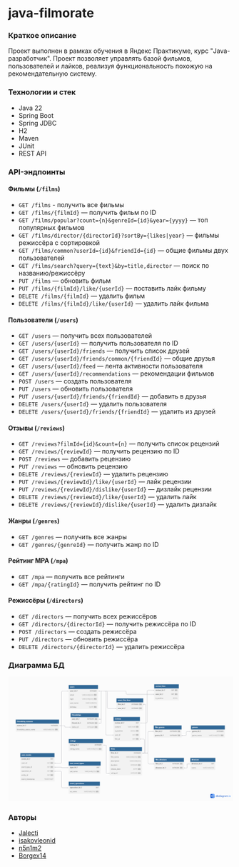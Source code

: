 # java-filmorate  
### Краткое описание
Проект выполнен в рамках обучения в Яндекс Практикуме, курс "Java-разработчик".
Проект позволяет управлять базой фильмов, пользователей и лайков, реализуя функциональность похожую на рекомендательную систему.  

### Технологии и стек
- Java 22
- Spring Boot
- Spring JDBC
- H2
- Maven
- JUnit
- REST API

### API-эндпоинты
#### Фильмы (`/films`)
- `GET /films` - получить все фильмы
- `GET /films/{filmId}` — получить фильм по ID
- `GET /films/popular?count={n}&genreId={id}&year={yyyy}` — топ популярных фильмов
- `GET /films/director/{directorId}?sortBy={likes|year}` — фильмы режиссёра с сортировкой
- `GET /films/common?userId={id}&friendId={id}` — общие фильмы двух пользователей
- `GET /films/search?query={text}&by=title,director`  — поиск по названию/режиссёру
- `PUT /films` — обновить фильм
- `PUT /films/{filmId}/like/{userId}` — поставить лайк фильму
- `DELETE /films/{filmId}` — удалить фильм
- `DELETE /films/{filmId}/like/{userId}` — удалить лайк фильма

#### Пользователи (`/users`)
- `GET /users` — получить всех пользователей
- `GET /users/{userId}` — получить пользователя по ID
- `GET /users/{userId}/friends` — получить список друзей
- `GET /users/{userId}/friends/common/{friendId}` — общие друзья
- `GET /users/{userId}/feed` — лента активности пользователя
- `GET /users/{userId}/recommendations` — рекомендации фильмов
- `POST /users` — создать пользователя
- `PUT /users` — обновить пользователя
- `PUT /users/{userId}/friends/{friendId}` — добавить в друзья
- `DELETE /users/{userId}` — удалить пользователя
- `DELETE /users/{userId}/friends/{friendId}` — удалить из друзей

#### Отзывы (`/reviews`)
- `GET /reviews?filmId={id}&count={n}` — получить список рецензий
- `GET /reviews/{reviewId}` — получить рецензию по ID
- `POST /reviews` — добавить рецензию
- `PUT /reviews` — обновить рецензию
- `DELETE /reviews/{reviewId}` — удалить рецензию
- `PUT /reviews/{reviewId}/like/{userId}` — лайк рецензии
- `PUT /reviews/{reviewId}/dislike/{userId}` — дизлайк рецензии
- `DELETE /reviews/{reviewId}/like/{userId}` — удалить лайк
- `DELETE /reviews/{reviewId}/dislike/{userId}` — удалить дизлайк

#### Жанры (`/genres`)
- `GET /genres` — получить все жанры
- `GET /genres/{genreId}` — получить жанр по ID

#### Рейтинг MPA (`/mpa`)
- `GET /mpa` — получить все рейтинги
- `GET /mpa/{ratingId}` — получить рейтинг по ID

#### Режиссёры (`/directors`)
- `GET /directors` — получить всех режиссёров
- `GET /directors/{directorId}` — получить режиссёра по ID
- `POST /directors` — создать режиссёра
- `PUT /directors` — обновить режиссёра
- `DELETE /directors/{directorId}` — удалить режиссёра

### Диаграмма БД
![Диаграмма базы данных](images/db-diagram.png)  


### Авторы
- [Jalecti](https://github.com/Jalecti)
- [isakovleonid](https://github.com/isakovleonid)
- [n5n1m2](https://github.com/n5n1m2)
- [Borgex14](https://github.com/Borgex14)